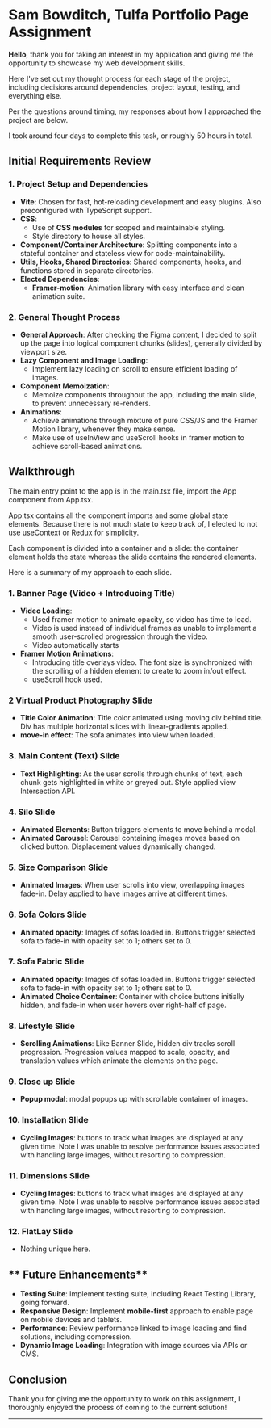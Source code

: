 # Sam Bowditch, Tulfa Portfolio Page Assignment

**Hello**, thank you for taking an interest in my application and giving me the
opportunity to showcase my web development skills.

Here I've set out my thought process for each stage of the project, including
decisions around dependencies, project layout, testing, and everything else.

Per the questions around timing, my responses about how I approached the project
are below.

I took around four days to complete this task, or roughly 50 hours in total.

## Initial Requirements Review

### **1. Project Setup and Dependencies**

- **Vite**: Chosen for fast, hot-reloading development and easy plugins. Also preconfigured with TypeScript support.
- **CSS**:  
  - Use of **CSS modules** for scoped and maintainable styling.
  - Style directory to house all styles.
- **Component/Container Architecture**: Splitting components into a stateful container and stateless view for code-maintainability.
- **Utils, Hooks, Shared Directories**:  Shared components, hooks, and functions stored in separate directories. 
- **Elected Dependencies**:
  - **Framer-motion**: Animation library with easy interface and clean animation suite.

### **2. General Thought Process**
- **General Approach**: After checking the Figma content, I decided to split up the page into logical component chunks (slides), generally divided by viewport size. 
- **Lazy Component and Image Loading**:  
  - Implement lazy loading on scroll to ensure efficient loading of images.
- **Component Memoization**: 
  - Memoize components throughout the app, including the main slide, to prevent unnecessary re-renders.
- **Animations**:  
  - Achieve animations through mixture of pure CSS/JS and the Framer Motion library, whenever they make sense. 
  - Make use of useInView and useScroll hooks in framer motion to achieve scroll-based animations.


## **Walkthrough**

The main entry point to the app is in the main.tsx file, import the App component from App.tsx.

App.tsx contains all the component imports and some global state elements. Because there is not 
much state to keep track of, I elected to not use useContext or Redux for simplicity.

Each component is divided into a container and a slide: the container element holds the state
whereas the slide contains the rendered elements.

Here is a summary of my approach to each slide.

### **1. Banner Page (Video + Introducing Title)**
- **Video Loading**:
  - Used framer motion to animate opacity, so video has time to load.
  - Video is used instead of individual frames as unable to implement a smooth user-scrolled progression through the video. 
  - Video automatically starts
- **Framer Motion Animations**:
  - Introducing title overlays video. The font size is synchronized with the scrolling of a hidden element to create to zoom in/out effect.
  - useScroll hook used.

### **2 Virtual Product Photography Slide**
- **Title Color Animation**: Title color animated using moving div behind title. Div has multiple horizontal slices with linear-gradients applied.
- **move-in effect**: The sofa animates into view when loaded.

### **3. Main Content (Text) Slide**
- **Text Highlighting**: As the user scrolls through chunks of text, each chunk gets highlighted in white or greyed out. Style applied view Intersection API. 

### **4. Silo Slide**
- **Animated Elements**: Button triggers elements to move behind a modal.
- **Animated Carousel**: Carousel containing images moves based on clicked button. Displacement values dynamically changed.

### **5. Size Comparison Slide**
- **Animated Images**: When user scrolls into view, overlapping images fade-in. Delay applied to have images arrive at different times.

### **6. Sofa Colors Slide**
- **Animated opacity**: Images of sofas loaded in. Buttons trigger selected sofa to fade-in with opacity set to 1; others set to 0. 

### **7. Sofa Fabric Slide**
- **Animated opacity**: Images of sofas loaded in. Buttons trigger selected sofa to fade-in with opacity set to 1; others set to 0.
- **Animated Choice Container**: Container with choice buttons initially hidden, and fade-in when user hovers over right-half of page. 

### **8. Lifestyle Slide**
- **Scrolling Animations**: Like Banner Slide, hidden div tracks scroll progression. Progression values mapped to scale, opacity, and translation values which animate the elements
on the page.

### **9. Close up Slide**
- **Popup modal**: modal popups up with scrollable container of images.

### **10. Installation Slide**
- **Cycling Images**: buttons to track what images are displayed at any given time. Note I was unable to resolve performance issues associated with handling large images, 
without resorting to compression. 

### **11. Dimensions Slide**
- **Cycling Images**: buttons to track what images are displayed at any given time. Note I was unable to resolve performance issues associated with handling large images, 
without resorting to compression. 

### **12. FlatLay Slide**
- Nothing unique here.

## ** Future Enhancements**
- **Testing Suite**: Implement testing suite, including React Testing Library, going forward.
- **Responsive Design**: Implement **mobile-first** approach to enable page on mobile devices and tablets.
- **Performance**: Review performance linked to image loading and find solutions, including compression.
- **Dynamic Image Loading**: Integration with image sources via APIs or CMS.

## Conclusion
Thank you for giving me the opportunity to work on this assignment, I thoroughly enjoyed the process of coming to the current solution! 

---





